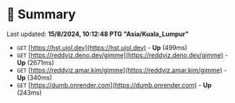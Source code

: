 # 📖 Summary
Last updated: **15/8/2024, 10:12:48 PTG "Asia/Kuala_Lumpur"**

- `GET` [https://hst.ujol.dev](https://hst.ujol.dev) - **Up** (499ms)
- `GET` [https://reddviz.deno.dev/gimme](https://reddviz.deno.dev/gimme) - **Up** (2671ms)
- `GET` [https://reddviz.amar.kim/gimme](https://reddviz.amar.kim/gimme) - **Up** (340ms)
- `GET` [https://dumb.onrender.com](https://dumb.onrender.com) - **Up** (243ms)
